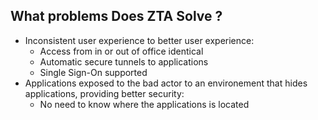 
## What problems Does ZTA Solve ?
- Inconsistent user experience to better user experience:
  * Access from in or out of office identical
  * Automatic secure tunnels to applications
  * Single Sign-On supported 
- Applications exposed to the bad actor to an environement that hides applications, providing better security:
  * No need to know where the applications is located  
